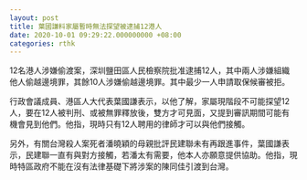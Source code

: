 ```yaml
---
layout: post
title: 葉國謙料家屬暫時無法探望被逮捕12港人
date: 2020-10-01 09:29:22.000000000 +08:00
categories: rthk
---
```


12名港人涉嫌偷渡案，深圳鹽田區人民檢察院批准逮捕12人，其中兩人涉嫌組織他人偷越邊境罪，其餘10人涉嫌偷越邊境罪。其中最少一人申請取保候審被拒。

行政會議成員、港區人大代表葉國謙表示，以他了解，家屬現階段不可能探望12人，要在12人被判刑、或被無罪釋放後，雙方才可見面，又提到審訊期間可能有機會見到他們。他指，現時只有12人聘用的律師才可以與他們接觸。

另外，有關台灣殺人案死者潘曉穎的母親批評民建聯未有再跟進事件，葉國謙表示，民建聯一直有與對方接觸，若潘太有需要，他本人亦願意提供協助。他指，現時特區政府不能在沒有法律基礎下將涉案的陳同佳引渡到台灣。
